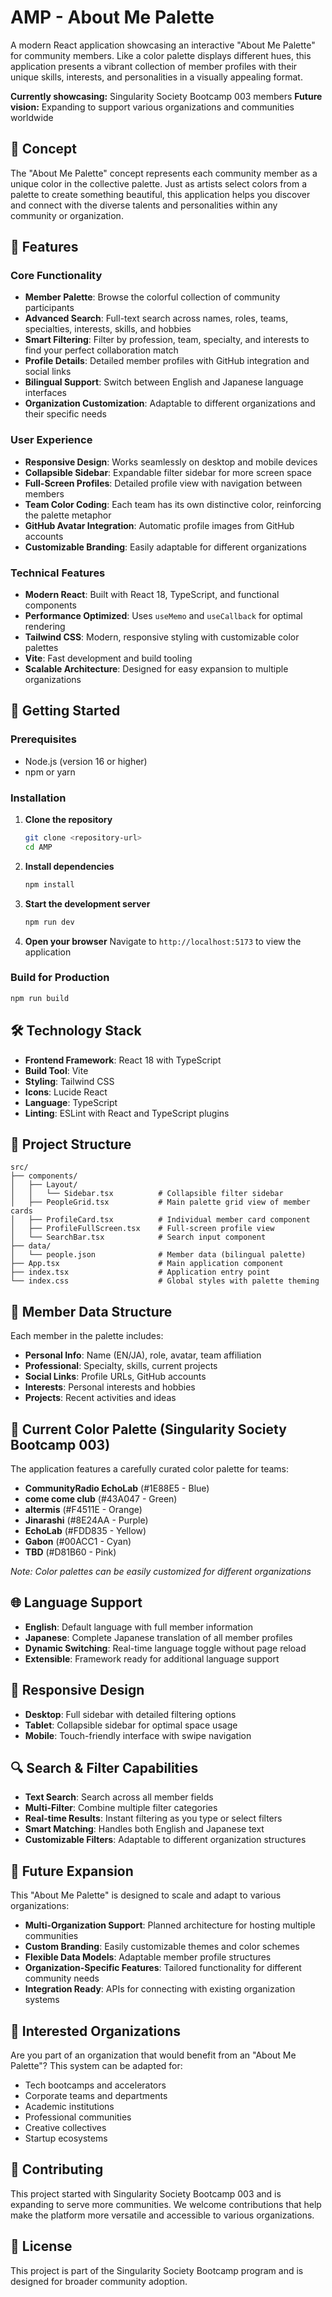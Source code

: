 # AMP - About Me Palette

A modern React application showcasing an interactive "About Me Palette" for community members. Like a color palette displays different hues, this application presents a vibrant collection of member profiles with their unique skills, interests, and personalities in a visually appealing format.

**Currently showcasing:** Singularity Society Bootcamp 003 members
**Future vision:** Expanding to support various organizations and communities worldwide

## 🎨 Concept

The "About Me Palette" concept represents each community member as a unique color in the collective palette. Just as artists select colors from a palette to create something beautiful, this application helps you discover and connect with the diverse talents and personalities within any community or organization.

## 🌟 Features

### Core Functionality
- **Member Palette**: Browse the colorful collection of community participants
- **Advanced Search**: Full-text search across names, roles, teams, specialties, interests, skills, and hobbies
- **Smart Filtering**: Filter by profession, team, specialty, and interests to find your perfect collaboration match
- **Profile Details**: Detailed member profiles with GitHub integration and social links
- **Bilingual Support**: Switch between English and Japanese language interfaces
- **Organization Customization**: Adaptable to different organizations and their specific needs

### User Experience
- **Responsive Design**: Works seamlessly on desktop and mobile devices
- **Collapsible Sidebar**: Expandable filter sidebar for more screen space
- **Full-Screen Profiles**: Detailed profile view with navigation between members
- **Team Color Coding**: Each team has its own distinctive color, reinforcing the palette metaphor
- **GitHub Avatar Integration**: Automatic profile images from GitHub accounts
- **Customizable Branding**: Easily adaptable for different organizations

### Technical Features
- **Modern React**: Built with React 18, TypeScript, and functional components
- **Performance Optimized**: Uses `useMemo` and `useCallback` for optimal rendering
- **Tailwind CSS**: Modern, responsive styling with customizable color palettes
- **Vite**: Fast development and build tooling
- **Scalable Architecture**: Designed for easy expansion to multiple organizations

## 🚀 Getting Started

### Prerequisites
- Node.js (version 16 or higher)
- npm or yarn

### Installation

1. **Clone the repository**
   ```bash
   git clone <repository-url>
   cd AMP
   ```

2. **Install dependencies**
   ```bash
   npm install
   ```

3. **Start the development server**
   ```bash
   npm run dev
   ```

4. **Open your browser**
   Navigate to `http://localhost:5173` to view the application

### Build for Production

```bash
npm run build
```

## 🛠️ Technology Stack

- **Frontend Framework**: React 18 with TypeScript
- **Build Tool**: Vite
- **Styling**: Tailwind CSS
- **Icons**: Lucide React
- **Language**: TypeScript
- **Linting**: ESLint with React and TypeScript plugins

## 📁 Project Structure

```
src/
├── components/
│   ├── Layout/
│   │   └── Sidebar.tsx          # Collapsible filter sidebar
│   ├── PeopleGrid.tsx           # Main palette grid view of member cards
│   ├── ProfileCard.tsx          # Individual member card component
│   ├── ProfileFullScreen.tsx    # Full-screen profile view
│   └── SearchBar.tsx            # Search input component
├── data/
│   └── people.json              # Member data (bilingual palette)
├── App.tsx                      # Main application component
├── index.tsx                    # Application entry point
└── index.css                    # Global styles with palette theming
```

## 👥 Member Data Structure

Each member in the palette includes:
- **Personal Info**: Name (EN/JA), role, avatar, team affiliation
- **Professional**: Specialty, skills, current projects
- **Social Links**: Profile URLs, GitHub accounts
- **Interests**: Personal interests and hobbies
- **Projects**: Recent activities and ideas

## 🎨 Current Color Palette (Singularity Society Bootcamp 003)

The application features a carefully curated color palette for teams:
- **CommunityRadio EchoLab** (#1E88E5 - Blue)
- **come come club** (#43A047 - Green)
- **altermis** (#F4511E - Orange)
- **Jinarashi** (#8E24AA - Purple)
- **EchoLab** (#FDD835 - Yellow)
- **Gabon** (#00ACC1 - Cyan)
- **TBD** (#D81B60 - Pink)

*Note: Color palettes can be easily customized for different organizations*

## 🌐 Language Support

- **English**: Default language with full member information
- **Japanese**: Complete Japanese translation of all member profiles
- **Dynamic Switching**: Real-time language toggle without page reload
- **Extensible**: Framework ready for additional language support

## 📱 Responsive Design

- **Desktop**: Full sidebar with detailed filtering options
- **Tablet**: Collapsible sidebar for optimal space usage
- **Mobile**: Touch-friendly interface with swipe navigation

## 🔍 Search & Filter Capabilities

- **Text Search**: Search across all member fields
- **Multi-Filter**: Combine multiple filter categories
- **Real-time Results**: Instant filtering as you type or select filters
- **Smart Matching**: Handles both English and Japanese text
- **Customizable Filters**: Adaptable to different organization structures

## 🚀 Future Expansion

This "About Me Palette" is designed to scale and adapt to various organizations:

- **Multi-Organization Support**: Planned architecture for hosting multiple communities
- **Custom Branding**: Easily customizable themes and color schemes
- **Flexible Data Models**: Adaptable member profile structures
- **Organization-Specific Features**: Tailored functionality for different community needs
- **Integration Ready**: APIs for connecting with existing organization systems

## 🏢 Interested Organizations

Are you part of an organization that would benefit from an "About Me Palette"? This system can be adapted for:
- Tech bootcamps and accelerators
- Corporate teams and departments
- Academic institutions
- Professional communities
- Creative collectives
- Startup ecosystems

## 🤝 Contributing

This project started with Singularity Society Bootcamp 003 and is expanding to serve more communities. We welcome contributions that help make the platform more versatile and accessible to various organizations.

## 📄 License

This project is part of the Singularity Society Bootcamp program and is designed for broader community adoption.
